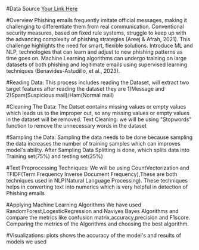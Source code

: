 #Data Source
[Your Link Here](https://www.kaggle.com/datasets/marcelwiechmann/enron-spam-data?select=enron_spam_data.csv)


#Overview
Phishing emails frequently imitate official messages, making it challenging to differentiate them from real communication. Conventional security measures, based on fixed rule systems, struggle to keep up with the advancing complexity of phishing strategies (Areej & Afrah, 2021). This challenge highlights the need for smart, flexible solutions. Introduce ML and NLP, technologies that can learn and adjust to new phishing patterns as time goes on. Machine Learning algorithms can undergo training on large datasets of both phishing and legitimate emails using supervised learning techniques (Benavides-Astudillo, et al., 2023).

#Reading Data:
This process includes reading the Dataset, will extract two target features after reading the dataset they are
1)Message and 2)Spam(Suspicious mail)/Ham(Normal mail)

#Cleaning The Data:
The Datset contains missing values or empty values which leads us to the improper out, so any missing values or empty values in the dataset will be removed.
Text Cleaning:
we will be using "Stopwords" function to remove the unnecessary words in the dataset

#Sampling the Data:
Sampling the data needs to be done because sampling the data increases the number of training samples which can improves model's ability.
After Sampling Data Splitting is done, which splits data into Training set(75%) and testing set(25%)

#Text Preprocessing Techniques:
We will be using CountVectorization and TFIDF(Term Frequency Inverse Document Frequency),These are both techniques used in NLP(Natural Language Processing).
These techniques helps in converting text into numerics which is very helpful in detection of Phishing emails

#Applying Machine Learning Algorithms
We have used RandomForest,LogesticRegression and Naviyes Bayes Algorithms and compare the metrics like confusion matrix,accuracy,precision and F1score.
Comparing the metrics of the Algorithms and choosing the best algorithm.

#Visualizations:
plots shows the accuracy of the model's and results of models we used
